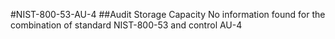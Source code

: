 #NIST-800-53-AU-4
##Audit Storage Capacity
No information found for the combination of standard NIST-800-53 and control AU-4
